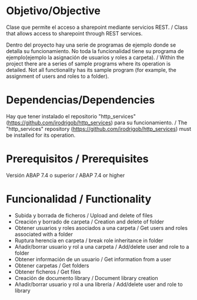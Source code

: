 # Objetivo/Objective
Clase que permite el acceso a sharepoint mediante servicios REST. / Class that allows access to sharepoint through REST services.

Dentro del proyecto hay una serie de programas de ejemplo donde se detalla su funcionamiento. No toda la funcionalidad tiene su programa de ejemplo(ejemplo la asignación de usuarios y roles a carpeta). / Within the project there are a series of sample programs where its operation is detailed. Not all functionality has its sample program (for example, the assignment of users and roles to a folder).

# Dependencias/Dependencies

Hay que tener instalado el repositorio "http_services"(https://github.com/irodrigob/http_services) para su funcionamiento. / The "http_services" repository (https://github.com/irodrigob/http_services) must be installed for its operation.

# Prerequisitos / Prerequisites

Versión ABAP 7.4 o superior / ABAP 7.4 or higher

# Funcionalidad / Functionality

- Subida y borrada de ficheros / Upload and delete of files
- Creación y borrado de carpeta / Creation and delete of folder
- Obtener usuarios y roles asociados a una carpeta / Get users and roles associated with a folder
- Ruptura herencia en carpeta / break role inheritance in folder
- Añadir/borrar usuario y rol a una carpeta / Add/delete user and role to a folder
- Obtener información de un usuario / Get information from a user
- Obtener carpetas / Get folders
- Obtener ficheros / Get files
- Creación de documento library / Document library creation
- Añadir/borrar usuario y rol a una librería / Add/delete user and role to library
